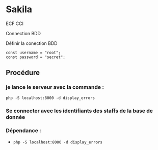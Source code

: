 # Sakila
ECF CCI
<p>Connection BDD<p>
<p>Définir la conection BDD<p>
<code>const username = "root";
const password = "secret";</code>

<h2>Procédure</h2>

<h3>je lance le serveur avec la commande : </h3>
<code>php -S localhost:8000 -d display_errors </code>

<h3>Se connecter avec les identifiants des staffs de la base de donnée</h3>


### Dépendance : 
- <code>php -S localhost:8000 -d display_errors </code>
